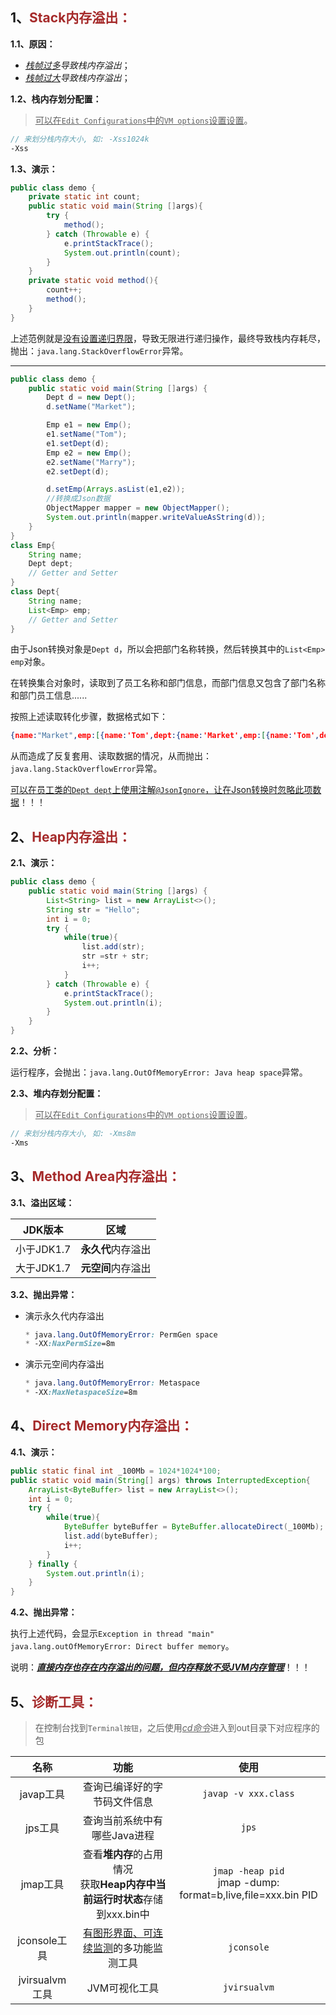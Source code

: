 ## 1、<span style="color:brown">Stack内存溢出：</span>

**1.1、原因：**

- *<u>栈帧过多</u>导致栈内存溢出*；
- *<u>栈帧过大</u>导致栈内存溢出*；

**1.2、栈内存划分配置：**

> <u>可以在`Edit Configurations`中的`VM options`设置设置</u>。

```scss
// 来划分栈内存大小, 如: -Xss1024k
-Xss
```

**1.3、演示：**

```java
public class demo {
    private static int count;
    public static void main(String []args){
        try {
            method();
        } catch (Throwable e) {
            e.printStackTrace();
            System.out.println(count);
        }
    }
    private static void method(){
        count++;
        method();
    }
}
```

上述范例就是<u>没有设置递归界限</u>，导致无限进行递归操作，最终导致栈内存耗尽，抛出：`java.lang.StackOverflowError`异常。

---

```java
public class demo {
    public static void main(String []args) {
        Dept d = new Dept();
        d.setName("Market");

        Emp e1 = new Emp();
        e1.setName("Tom");
        e1.setDept(d);
        Emp e2 = new Emp();
        e2.setName("Marry");
        e2.setDept(d);

        d.setEmp(Arrays.asList(e1,e2));
        //转换成Json数据
        ObjectMapper mapper = new ObjectMapper();
        System.out.println(mapper.writeValueAsString(d));
    }
}
class Emp{
    String name;
    Dept dept;
    // Getter and Setter
}
class Dept{
    String name;
    List<Emp> emp;
    // Getter and Setter
}
```

由于Json转换对象是`Dept d`，所以会把部门名称转换，然后转换其中的`List<Emp> emp`对象。

在转换集合对象时，读取到了员工名称和部门信息，而部门信息又包含了部门名称和部门员工信息......

按照上述读取转化步骤，数据格式如下：

```json
{name:"Market",emp:[{name:'Tom',dept:{name:'Market',emp:[{name:'Tom',dept:{name:'',...}}]}}]}
```

从而造成了反复套用、读取数据的情况，从而抛出：`java.lang.StackOverflowError`异常。

<u>可以在员工类的`Dept dept`上使用注解`@JsonIgnore`，让在Json转换时忽略此项数据</u>！！！



## 2、<span style="color:brown">Heap内存溢出：</span>

**2.1、演示：**

```java
public class demo {
    public static void main(String []args) {
        List<String> list = new ArrayList<>();
        String str = "Hello";
        int i = 0;
        try {
            while(true){
                list.add(str);
                str =str + str;
                i++;
            }
        } catch (Throwable e) {
            e.printStackTrace();
            System.out.println(i);
        }
    }
}
```

**2.2、分析：**

运行程序，会抛出：`java.lang.OutOfMemoryError: Java heap space`异常。

**2.3、堆内存划分配置：**

> <u>可以在`Edit Configurations`中的`VM options`设置设置</u>。

```scss
// 来划分栈内存大小, 如: -Xms8m
-Xms
```



## 3、<span style="color:brown">Method Area内存溢出：</span>

**3.1、溢出区域：**

|  JDK版本   |        区域        |
| :--------: | :----------------: |
| 小于JDK1.7 | **永久代**内存溢出 |
| 大于JDK1.7 | **元空间**内存溢出 |

**3.2、抛出异常：**

* 演示永久代内存溢出

  ```scss
  * java.lang.OutOfMemoryError: PermGen space
  * -XX:NaxPermSize=8m
  ```

* 演示元空间内存溢出

  ```scss
  * java.lang.0utOfMemoryError: Metaspace
  * -XX:MaxNetaspaceSize=8m
  ```



## 4、<span style="color:brown">Direct Memory内存溢出：</span>

**4.1、演示：**

```java
public static final int _100Mb = 1024*1024*100;
public static void main(String[] args) throws InterruptedException{
    ArrayList<ByteBuffer> list = new ArrayList<>();
    int i = 0;
    try {
        while(true){
            ByteBuffer byteBuffer = ByteBuffer.allocateDirect(_100Mb);
            list.add(byteBuffer);
            i++;
        }
    } finally {
        System.out.println(i);
    }
}
```

**4.2、抛出异常：**

执行上述代码，会显示`Exception in thread "main" java.lang.outOfMemoryError: Direct buffer memory`。

说明：<u>***直接内存也存在内存溢出的问题，但内存释放不受JVM内存管理***</u>！！！



## 5、<span style="color:brown">诊断工具：</span>

>  在控制台找到`Terminal按钮`，之后使用<u>*cd命令*</u>进入到out目录下对应程序的包

|      名称      |                             功能                             |                             使用                             |
| :------------: | :----------------------------------------------------------: | :----------------------------------------------------------: |
|   javap工具    |                 查询已编译好的字节码文件信息                 |                     `javap -v xxx.class`                     |
|    jps工具     |                 查询当前系统中有哪些Java进程                 |                            `jps`                             |
|    jmap工具    | 查看**堆内存**的占用情况<br>获取**Heap内存中当前运行时状态**存储到xxx.bin中 | `jmap -heap pid`<br>jmap -dump: format=b,live,file=xxx.bin PID |
|  jconsole工具  |        <u>有图形界面、可连续监测</u>的多功能监测工具         |                          `jconsole`                          |
| jvirsualvm工具 |                        JVM可视化工具                         |                         `jvirsualvm`                         |